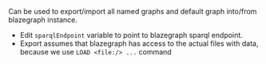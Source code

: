Can be used to export/import all named graphs and default graph into/from blazegraph instance.

* Edit `sparqlEndpoint` variable to point to blazegraph sparql endpoint.
* Export assumes that blazegraph has access to the actual files with data, because we use `LOAD <file:/> ...` command
